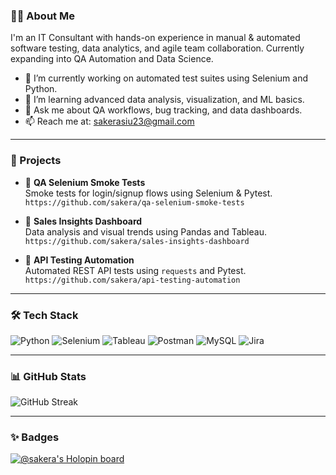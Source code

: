 
### 👩‍💻 About Me

I'm an IT Consultant with hands-on experience in manual & automated software testing, data analytics, and agile team collaboration. Currently expanding into QA Automation and Data Science.

- 🔭 I’m currently working on automated test suites using Selenium and Python.
- 🌱 I’m learning advanced data analysis, visualization, and ML basics.
- 💬 Ask me about QA workflows, bug tracking, and data dashboards.
- 📫 Reach me at: [sakerasiu23@gmail.com](mailto:sakerasiu23@gmail.com)

---

### 📘 Projects

- 🔹 **QA Selenium Smoke Tests**  
  Smoke tests for login/signup flows using Selenium & Pytest.  
  `https://github.com/sakera/qa-selenium-smoke-tests`

- 🔹 **Sales Insights Dashboard**  
  Data analysis and visual trends using Pandas and Tableau.  
  `https://github.com/sakera/sales-insights-dashboard`

- 🔹 **API Testing Automation**  
  Automated REST API tests using `requests` and Pytest.  
  `https://github.com/sakera/api-testing-automation`

---

### 🛠 Tech Stack

![Python](https://img.shields.io/badge/Python-3776AB?style=for-the-badge&logo=python&logoColor=white)
![Selenium](https://img.shields.io/badge/Selenium-43B02A?style=for-the-badge&logo=selenium&logoColor=white)
![Tableau](https://img.shields.io/badge/Tableau-E97627?style=for-the-badge&logo=tableau&logoColor=white)
![Postman](https://img.shields.io/badge/Postman-FF6C37?style=for-the-badge&logo=postman&logoColor=white)
![MySQL](https://img.shields.io/badge/MySQL-4479A1?style=for-the-badge&logo=mysql&logoColor=white)
![Jira](https://img.shields.io/badge/Jira-0052CC?style=for-the-badge&logo=jira&logoColor=white)

---

### 📊 GitHub Stats

![GitHub Streak](https://streak-stats.demolab.com?user=sakera&theme=default)

---

### ✨ Badges

[![@sakera's Holopin board](https://holopin.me/sakera)](https://holopin.io/@sakera)

